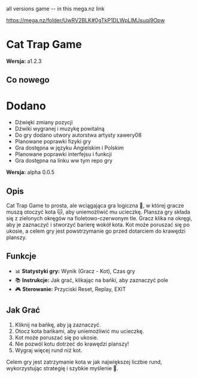 all versions game -- in this mega.nz link


https://mega.nz/folder/UwRV2BLK#0gTkP1DLWpLIMJsuqj9Opw



# Cat Trap Game

**Wersja:** a1.2.3

## Co nowego 

# Dodano 

- Dźwięki zmiany pozycji
- Dźwiki wygranej i muzykę powitalną
- Do gry dodano utwory autorstwa artysty xawery08
- Planowane poprawki fizyki gry
- Gra dostępna w języku Angielskim i Polskim
- Planowane poprawki interfejsu i funkcji
- Gra dostępna na linku ww tym repo gry


**Wersja:** alpha 0.0.5

## Opis
Cat Trap Game to prosta, ale wciągająca gra logiczna 🧠, w której gracze muszą otoczyć kota 🐱, aby uniemożliwić mu ucieczkę. Plansza gry składa się z zielonych okręgów na fioletowo-czerwonym tle. Gracz klika na okręgi, aby je zaznaczyć i stworzyć barierę wokół kota. Kot może poruszać się po ukosie, a celem gry jest powstrzymanie go przed dotarciem do krawędzi planszy.

## Funkcje
- 📊 **Statystyki gry:** Wynik (Gracz - Kot), Czas gry
- 📚 **Instrukcje:** Jak grać, klikając na bańki, aby zaznaczyć pole
- 🎮 **Sterowanie:** Przyciski Reset, Replay, EXIT

## Jak Grać
1. Kliknij na bańkę, aby ją zaznaczyć.
2. Otocz kota bańkami, aby uniemożliwić mu ucieczkę.
3. Kot może poruszać się po ukosie.
4. Nie pozwól kotu dotrzeć do krawędzi planszy!
5. Wygraj więcej rund niż kot.

Celem gry jest zatrzymanie kota w jak największej liczbie rund, wykorzystując strategię i szybkie myślenie 🧩.
